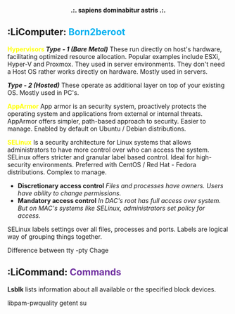 **<center>.:. sapiens dominabitur astris .:. </center>**



## :LiComputer: <font color="#00b0f0">Born2beroot</font>

<font color="#ffff00"><b>Hypervisors </b></font>
***Type - 1 (Bare Metal)***
These run directly on host's hardware, facilitating optimized resource allocation. Popular examples include ESXi, Hyper-V and Proxmox. They used in server environments. They don't need a Host OS rather works directly on hardware. Mostly used in servers.

***Type - 2 (Hosted)***
These operate as additional layer on top of your existing OS. Mostly used in PC's. 

<font color="#ffff00"><b>AppArmor</b></font>
App armor is an security system, proactively protects the operating system and applications from external or internal threats. AppArmor offers simpler, path-based approach to security. Easier to manage. Enabled by default on Ubuntu / Debian distributions. 

<font color="#ffff00"><b>SELinux</b></font>
Is a security architecture for Linux systems that allows administrators to have more control over who can access the system. SELinux offers stricter and granular label based control. Ideal for high-security environments. Preferred with CentOS  / Red Hat - Fedora distributions. Complex to manage. 

- **Discretionary access control** 
	*Files and processes have owners. Users have ability to change permissions.* 
- **Mandatory access control**
	*In DAC's root has full access over system. But on MAC's systems like SELinux, administrators set policy for access.* 


SELinux labels settings over all files, processes and ports. Labels are logical way of grouping things together. 

Difference between tty -pty 
Chage


## **:LiCommand: <font color="#7030a0">Commands</font>** 
**Lsblk** 
	lists information about all available or the specified block  devices.
	
libpam-pwquality 
getent 
su

